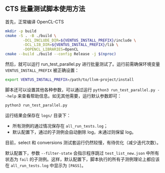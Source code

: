 ## CTS 批量测试脚本使用方法

首先，正常编译 OpenCL-CTS

```bash
mkdir -p build
cmake -S . -B ./build \
        -DCL_INCLUDE_DIR=${VENTUS_INSTALL_PREFIX}/include \
        -DCL_LIB_DIR=${VENTUS_INSTALL_PREFIX}/lib \
        -DOPENCL_LIBRARIES=OpenCL
cmake --build ./build --config Release -j $(nproc)
```

然后，就可以运行 run_test_parallel.py 进行批量测试了。运行前需确保环境变量 `VENTUS_INSTALL_PREFIX` 被正确设置：

```bash
export VENTUS_INSTALL_PREFIX=/path/to/llvm-project/install
```

脚本还可以设置其他各种参数，可以通过运行 `python3 run_test_parallel.py --help` 来查看帮助信息。如无其他需要，运行默认参数即可：

```bash
python3 run_test_parallel.py
```

运行结果会保存在 `logs/` 目录下：

- 所有测例的通过情况保存在 `all_run_tests.log`；
- 默认配置下，通过的子测例会自动删除 log，未通过则保留 log。

目前，select 和 conversions 测试套运行仍然较慢，有待优化（减少迭代次数）。

默认配置下，参数 `--filter-state` 会指示程序跳过 `test_list_new.json` 中所有状态为 `fail` 的子测例。这样，默认配置下，脚本执行的所有子测例理论上都应该在 `all_run_tests.log` 中显示为 `[PASS]`。
